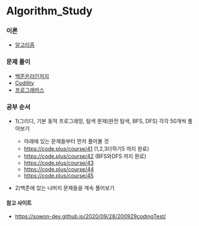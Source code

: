 # Algorithm_Study

### 이론
- [알고리즘](https://github.com/jeonyoungho/Algorithm_Study/tree/main/Algorithm)

### 문제 풀이
- [백준온라인저지](https://github.com/jeonyoungho/Algorithm_Study/tree/main/Baekjoon)
- [Codility](https://github.com/jeonyoungho/Algorithm_Study/tree/main/Codility)
- [프로그래머스](https://github.com/jeonyoungho/Algorithm_Study/tree/main/Programmers)

### 공부 순서
- 1)그리디, 기본 동적 프로그래밍, 탐색 문제(완전 탐색, BFS, DFS) 각각 50개씩 풀어보기
    - 아래에 있는 문제들부터 먼저 풀어볼 것
    - https://code.plus/course/41 (1,2,3더하기5 까지 완료)
    - https://code.plus/course/42 (BFS와DFS 까지 완료)
    - https://code.plus/course/43
    - https://code.plus/course/44
    - https://code.plus/course/45

- 2)백준에 있는 나머지 문제들을 계속 풀어보기

#### 참고 사이트
- https://sowon-dev.github.io/2020/09/28/200929codingTest/